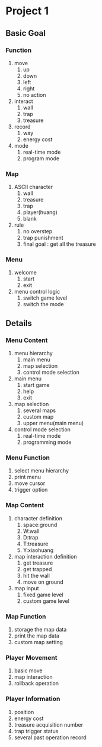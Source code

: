 # Project 1

## Basic Goal

### Function

1. move  
   1. up
   2. down
   3. left
   4. right
   5. no action
2. interact
   1. wall
   2. trap
   3. treasure
3. record
   1. way
   2. energy cost
4. mode
   1. real-time mode
   2. program mode

### Map

1. ASCII character
   1. wall
   2. treasure
   3. trap  
   4. player(huang)
   5. blank
2. rule  
   1. no overstep  
   2. trap punishment  
   3. final goal : get all the treasure  

### Menu

1. welcome
   1. start
   2. exit
2. menu control logic
   1. switch game level
   2. switch the mode

## Details

### Menu Content

1. menu hierarchy  
   1. main menu
   2. map selection
   3. control mode selection
2. main menu
   1. start game
   2. help
   3. exit
3. map selection
   1. several maps
   2. custom map
   3. upper menu(main menu)
4. control mode selection
   1. real-time mode
   2. programming mode

### Menu Function

   1. select menu hierarchy
   2. print menu
   3. move cursor
   4. trigger option

### Map Content

1. character definition
   1. space:ground
   2. W:wall
   3. D:trap
   4. T:treasure
   5. Y:xiaohuang
2. map interaction definition
   1. get treasure
   2. get trapped
   3. hit the wall
   4. move on ground
3. map input
   1. fixed game level
   2. custom game level

### Map Function

1. storage the map data
2. print the map data
3. custom map setting

### Player Movement

1. basic move
2. map interaction
3. rollback operation

### Player Information

1. position
2. energy cost
3. treasure acquisition number
4. trap trigger status
5. several past operation record
